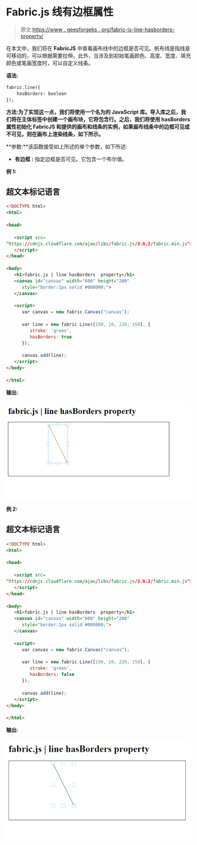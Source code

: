 # Fabric.js 线有边框属性

> 原文:[https://www . geesforgeks . org/fabric-js-line-hasborders-property/](https://www.geeksforgeeks.org/fabric-js-line-hasborders-property/)

在本文中，我们将在 **FabricJS** 中查看画布线中的边框是否可见。帆布线是指线是可移动的，可以根据需要拉伸。此外，当涉及到初始笔画颜色、高度、宽度、填充颜色或笔画宽度时，可以自定义线条。

**语法:**

```html
fabric.line({
    hasBorders: boolean
});
```

**方法:**为了实现这一点，我们将使用一个名为**的 JavaScript 库。导入库之后，我们将在主体标签中创建一个画布块，它将包含行。之后，我们将使用 **hasBorders** 属性初始化 **FabricJS** 和提供的画布和线条的实例，如果画布线条中的边框可见或不可见，则在画布上渲染线条，如下所示。**

**参数:**该函数接受如上所述的单个参数，如下所述:

*   **有边框** **:** 指定边框是否可见。它包含一个布尔值。

**例 1:**

## 超文本标记语言

```html
<!DOCTYPE html> 
<html> 

<head> 

   <script src= 
"https://cdnjs.cloudflare.com/ajax/libs/fabric.js/3.6.2/fabric.min.js"> 
   </script> 
</head> 

<body> 
   <h1>fabric.js | line hasBorders  property</h1>
   <canvas id="canvas" width="600" height="200"
      style="border:1px solid #000000;"> 
   </canvas> 

   <script> 
      var canvas = new fabric.Canvas("canvas"); 

      var line = new fabric.Line([150, 10, 220, 150], { 
         stroke: 'green',
         hasBorders: true
      }); 

      canvas.add(line); 
   </script> 
</body> 

</html> 
```

**输出:**

![](img/5af50983774b8ff91a379fb0562ea9ab.png)

**例 2:**

## 超文本标记语言

```html
<!DOCTYPE html> 
<html> 

<head> 

   <script src= 
"https://cdnjs.cloudflare.com/ajax/libs/fabric.js/3.6.2/fabric.min.js"> 
   </script> 
</head> 

<body> 
   <h1>fabric.js | line hasBorders  property</h1>
   <canvas id="canvas" width="600" height="200"
      style="border:1px solid #000000;"> 
   </canvas> 

   <script>
      var canvas = new fabric.Canvas("canvas"); 

      var line = new fabric.Line([150, 10, 220, 150], { 
         stroke: 'green',
         hasBorders: false
      }); 

      canvas.add(line); 
   </script> 
</body> 

</html> 
```

**输出:**

![](img/d782402dabdbaf376d58746a8e5765c3.png)